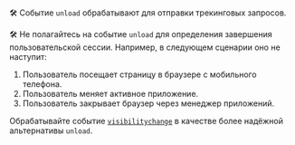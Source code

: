 🛠 Событие `unload` обрабатывают для отправки трекинговых запросов.

🛠 Не полагайтесь на событие `unload` для определения завершения пользовательской сессии. Например, в следующем сценарии оно не наступит:

1. Пользователь посещает страницу в браузере с мобильного телефона.
1. Пользователь меняет активное приложение.
1. Пользователь закрывает браузер через менеджер приложений.

Обрабатывайте событие [`visibilitychange`](https://w3c.github.io/page-visibility/#dom-document-onvisibilitychange) в качестве более надёжной альтернативы `unload`.
